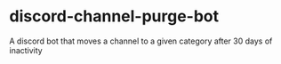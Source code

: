 # discord-channel-purge-bot
A discord bot that moves a channel to a given category after 30 days of inactivity
